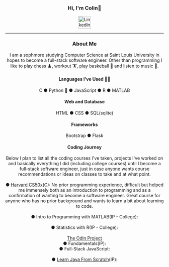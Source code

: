 <div align="center">
  <h3>Hi, I'm Colin👋</h3>
  <a href="https://www.linkedin.com/in/colin-seper-2bb92a235/" target="_blank" rel="noopener noreferrer">
    <img src="https://play-lh.googleusercontent.com/kMofEFLjobZy_bCuaiDogzBcUT-dz3BBbOrIEjJ-hqOabjK8ieuevGe6wlTD15QzOqw" alt="Linkedln" width=40px>
  </a> 
  <hr>
  <h3> About Me </h3> I am a sophmore studying Computer Science at Saint Louis University in hopes to become a full-stack software engineer. Other than programming I like to play chess ♟️, workout 🏋️, play baskeball 🏀 and listen to music 🎼. 
  <h4>Languages I've Used 👨‍💻</h4>
    C 
    ● 
    Python 🐍
    ● 
    JavaScript 
    ● 
    R 
    ● 
    MATLAB 
  <h4>Web and Database</h4>
    HTML ● CSS ● SQL(sqlite)
  <h4>Frameworks</h4>
    Bootstrap ● Flask 
  <h4>Coding Journey</h4> Below I plan to list all the coding courses I've taken, projects I've worked on and basically everything I did (including college courses) until I become a full-stack software engineer, just in case anyone wants course recommendations or ideas on classes to take and at what point.
  <br><br> ● <a href ="https://pll.harvard.edu/course/cs50-introduction-computer-science?delta=0" target="_blank" rel="noopener noreferrer"> Harvard CS50x</a>(C): No prior programming experience, difficult but helped me immensely both as an introduction to programming and as a confirmation of wanting to become a software engineer. Great course for anyone who has no prior background and wants to learn a bit about learning to code.
  <br><br> ● Intro to Programming with MATLAB(IP - College): 
  <br><br> ● Statistics with R(IP - College): 
  <br><br> <a href ="https://www.theodinproject.com/paths" target="_blank" rel="noopener noreferrer">The Odin Project</a>
  <br> ● Fundamentals(IP):
  <br> ● Full-Stack JavaScript:
  <br><br> ● <a href ="https://www.educative.io/courses/learn-java-from-scratch" target ="_blank" rel="noopener noreferrer">Learn Java From Scratch</a>(IP): 
</div>
